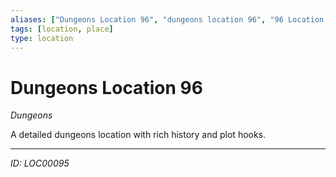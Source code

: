 ```yaml
---
aliases: ["Dungeons Location 96", "dungeons location 96", "96 Location Dungeons"]
tags: [location, place]
type: location
---
```


# Dungeons Location 96

*Dungeons*

A detailed dungeons location with rich history and plot hooks.

---
*ID: LOC00095*